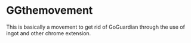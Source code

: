 # GGthemovement
This is basically a movement to get rid of GoGuardian through the use of ingot and other chrome extension.
